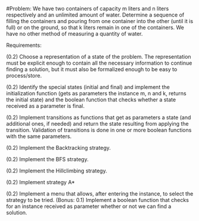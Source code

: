 #Problem: We have two containers of capacity m liters and n liters respectively and an unlimited amount of water. Determine a sequence of filling the containers and pouring from one container into the other (until it is full) or on the ground, so that k liters remain in one of the containers. We have no other method of measuring a quantity of water.

Requirements:

(0.2) Choose a representation of a state of the problem. The representation must be explicit enough to contain all the necessary information to continue finding a solution, but it must also be formalized enough to be easy to process/store.

(0.2) Identify the special states (initial and final) and implement the initialization function (gets as parameters the instance m, n and k, returns the initial state) and the boolean function that checks whether a state received as a parameter is final.

(0.2) Implement transitions as functions that get as parameters a state (and additional ones, if needed)  and return the state resulting from applying the transition. Validation of transitions is done in one or more boolean functions with the same parameters.

(0.2) Implement the Backtracking strategy.

(0.2) Implement the BFS strategy.

(0.2) Implement the Hillclimbing strategy.

(0.2) Implement strategy A*

(0.2) Implement a menu that allows, after entering the instance, to select the strategy to be tried.
(Bonus: 0.1) Implement a boolean function that checks for an instance received as parameter whether or not we can find a solution.
